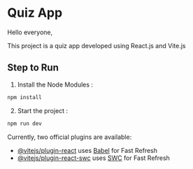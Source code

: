 # Quiz App

Hello everyone,

This project is a quiz app developed using React.js and Vite.js

## Step to Run

1. Install the Node Modules :

```bash
npm install
```

2. Start the project :

```bash
npm run dev
```

Currently, two official plugins are available:

- [@vitejs/plugin-react](https://github.com/vitejs/vite-plugin-react/blob/main/packages/plugin-react/README.md) uses [Babel](https://babeljs.io/) for Fast Refresh
- [@vitejs/plugin-react-swc](https://github.com/vitejs/vite-plugin-react-swc) uses [SWC](https://swc.rs/) for Fast Refresh

